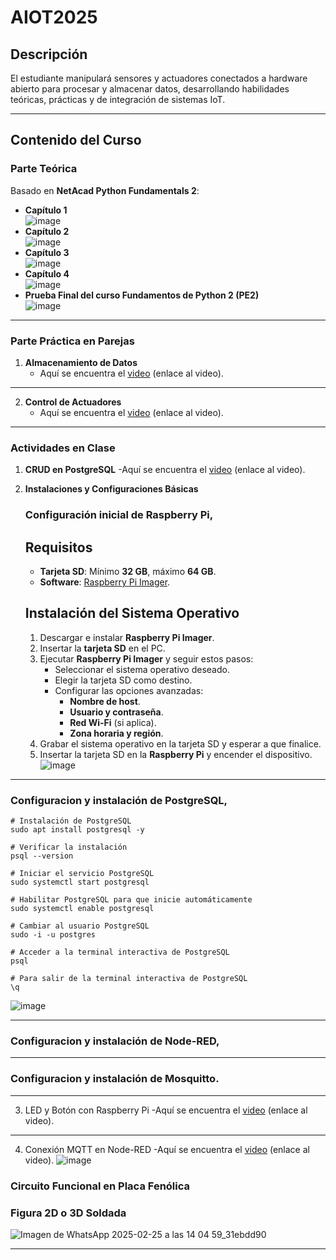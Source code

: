 # AIOT2025

## Descripción

El estudiante manipulará sensores y actuadores conectados a hardware abierto para procesar y almacenar datos, desarrollando habilidades teóricas, prácticas y de integración de sistemas IoT.

---

## Contenido del Curso

### Parte Teórica

Basado en **NetAcad Python Fundamentals 2**:

- **Capítulo 1**  
  ![image](https://github.com/user-attachments/assets/034afded-84a2-4912-b2e6-4f6971f1f130)
- **Capítulo 2**  
  ![image](https://github.com/user-attachments/assets/916d5ec7-b405-45d1-8078-2585e2da3f52)
- **Capítulo 3**  
  ![image](https://github.com/user-attachments/assets/aad7a913-9b64-484a-abdb-d7b2f5e342b2)
- **Capítulo 4**  
  ![image](https://github.com/user-attachments/assets/a7836531-9a34-486c-bf66-a91cd210f93d)
- **Prueba Final del curso Fundamentos de Python 2 (PE2)**  
  ![image](https://github.com/user-attachments/assets/b84129a4-ee14-4ebe-8f98-17dbb58c949c)

---

### Parte Práctica en Parejas

1. **Almacenamiento de Datos**  
   - Aquí se encuentra el [video](https://drive.google.com/drive/u/1/folders/19RpCIAAl2Uu6tYpRGtVSVjUTRc8HuKIO) (enlace al video).
  
---
2. **Control de Actuadores**  
   - Aquí se encuentra el [video](https://drive.google.com/drive/u/1/folders/1JhLZRLE6A3zjgKOxZ8ZcqjIGfhsnZxQd) (enlace al video).

---

### Actividades en Clase

1. **CRUD en PostgreSQL**
   -Aquí se encuentra el [video](https://drive.google.com/drive/u/1/folders/19RpCIAAl2Uu6tYpRGtVSVjUTRc8HuKIO) (enlace al video).
2. **Instalaciones y Configuraciones Básicas**
   ### Configuración inicial de Raspberry Pi, 
   ## Requisitos

      - **Tarjeta SD**: Mínimo **32 GB**, máximo **64 GB**.  
      - **Software**: [Raspberry Pi Imager](https://www.raspberrypi.com/software/). 

   ## Instalación del Sistema Operativo

      1. Descargar e instalar **Raspberry Pi Imager**.  
      2. Insertar la **tarjeta SD** en el PC.  
      3. Ejecutar **Raspberry Pi Imager** y seguir estos pasos:  
         - Seleccionar el sistema operativo deseado.  
         - Elegir la tarjeta SD como destino.  
         - Configurar las opciones avanzadas:  
           - **Nombre de host**.  
           - **Usuario y contraseña**.  
           - **Red Wi-Fi** (si aplica).  
           - **Zona horaria y región**.  
      4. Grabar el sistema operativo en la tarjeta SD y esperar a que finalice.  
      5. Insertar la tarjeta SD en la **Raspberry Pi** y encender el dispositivo.
     ![image](https://github.com/user-attachments/assets/5e99dc73-931b-4f4b-81f7-08e3a03c19e6)
---
  ### Configuracion y instalación de PostgreSQL,
    # Instalación de PostgreSQL
    sudo apt install postgresql -y
    
    # Verificar la instalación
    psql --version
    
    # Iniciar el servicio PostgreSQL
    sudo systemctl start postgresql
    
    # Habilitar PostgreSQL para que inicie automáticamente
    sudo systemctl enable postgresql
    
    # Cambiar al usuario PostgreSQL
    sudo -i -u postgres
    
    # Acceder a la terminal interactiva de PostgreSQL
    psql
    
    # Para salir de la terminal interactiva de PostgreSQL
    \q
    
  ![image](https://github.com/user-attachments/assets/1ba2b354-de40-413b-864f-d087107432b8)

---
 ### Configuracion y instalación de Node-RED,

---
 ### Configuracion y instalación de Mosquitto.

---
3. LED y Botón con Raspberry Pi
  -Aquí se encuentra el [video](https://drive.google.com/drive/u/1/folders/1JhLZRLE6A3zjgKOxZ8ZcqjIGfhsnZxQd) (enlace al video).
   

---
4. Conexión MQTT en Node-RED
  -Aquí se encuentra el [video](https://drive.google.com/drive/u/1/folders/1JhLZRLE6A3zjgKOxZ8ZcqjIGfhsnZxQd) (enlace al video).
  ![image](https://github.com/user-attachments/assets/bc10ec93-e328-4240-8c18-e9c48e039032)


### Circuito Funcional en Placa Fenólica

### Figura 2D o 3D Soldada
![Imagen de WhatsApp 2025-02-25 a las 14 04 59_31ebdd90](https://github.com/user-attachments/assets/66c3b280-fa41-424f-a6b0-729a0ba67a93)

---
